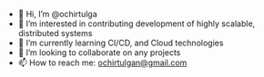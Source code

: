 - 👋 Hi, I’m @ochirtulga
- 👀 I’m interested in contributing development of highly scalable, distributed systems
- 🌱 I’m currently learning CI/CD, and Cloud technologies
- 💞️ I’m looking to collaborate on any projects
- 📫 How to reach me: ochirtulgan@gmail.com

<!---
ochirtulga/ochirtulga is a ✨ special ✨ repository because its `README.md` (this file) appears on your GitHub profile.
You can click the Preview link to take a look at your changes.
--->
